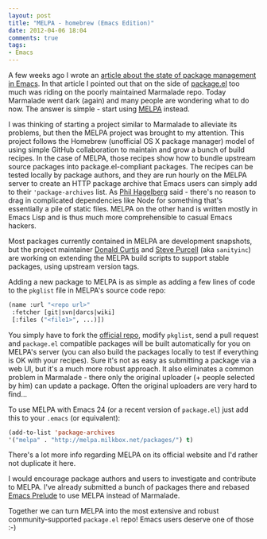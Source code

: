 ```yaml
---
layout: post
title: "MELPA - homebrew (Emacs Edition)"
date: 2012-04-06 18:04
comments: true
tags:
- Emacs
---
```


A few weeks ago I wrote an
[article about the state of package management in Emacs](http://batsov.com/articles/2012/02/19/package-management-in-emacs-the-good-the-bad-and-the-ugly/). In
that article I pointed out that on the side of [package.el](http://wikemacs.org/wiki/Package.el) too much
was riding on the poorly maintained Marmalade repo. Today
Marmalade went dark (again) and many people are wondering what to do
now. The answer is simple - start using [MELPA](http://melpa.milkbox.net/) instead.

I was thinking of starting a project similar to Marmalade to alleviate
its problems, but then the MELPA project was brought to my
attention. This project follows the Homebrew (unofficial OS X package
manager) model of using simple GitHub collaboration to maintain and
grow a bunch of build recipes. In the case of MELPA, those recipes
show how to bundle upstream source packages into package.el-compliant
packages. The recipes can be tested locally by package authors, and
they are run hourly on the MELPA server to create an HTTP package
archive that Emacs users can simply add to their `'package-archives`
list. As [Phil Hagelberg](http://technomancy.us) said - there's no reason to drag in
complicated dependencies like Node for something that's essentially a
pile of static files. MELPA on the other hand is written mostly in
Emacs Lisp and is thus much more comprehensible to casual Emacs hackers.

Most packages currently contained in MELPA are development snapshots,
but the project maintainer
[Donald Curtis](https://github.com/milkypostman) and
[Steve Purcell](http://www.sanityinc.com/) (aka `sanityinc`) are
working on extending the MELPA build scripts to support stable
packages, using upstream version tags.

Adding a new package to MELPA is as simple as adding a few lines of
code to the `pkglist` file in MELPA's source code repo:

```cl
(name :url "<repo url>"
 :fetcher [git|svn|darcs|wiki]
 [:files ("<file1>", ...)])
```

You simply have to fork the [official repo](https://github.com/milkypostman/melpa), modify `pkglist`, send a pull
request and `package.el` compatible packages will be built
automatically for you on MELPA's server (you can also build the
packages locally to test if everything is OK with your recipes). Sure it's not as easy as
submitting a package via a web UI, but it's a much more robust
approach. It also eliminates a common problem in Marmalade - there
only the original uploader (+ people selected by him) can update a
package. Often the original uploaders are very hard to find...

To use MELPA with Emacs 24 (or a recent version of `package.el`) just
add this to your `.emacs` (or equivalent):

```cl
(add-to-list 'package-archives
'("melpa" . "http://melpa.milkbox.net/packages/") t)
```

There's a lot more info regarding MELPA on its official website and
I'd rather not duplicate it here.

I would encourage package authors and users to investigate and
contribute to MELPA. I've already submitted a bunch of packages
there and rebased [Emacs Prelude](http://batsov.com/prelude) to
use MELPA instead of Marmalade.

Together we can turn MELPA into the most extensive and robust community-supported
`package.el` repo! Emacs users deserve one of those :-)
